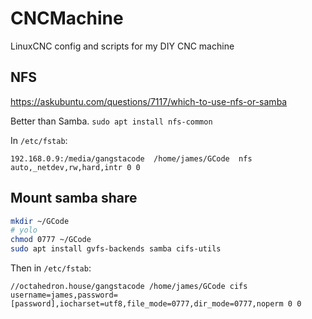 # CNCMachine

LinuxCNC config and scripts for my DIY CNC machine

## NFS

<https://askubuntu.com/questions/7117/which-to-use-nfs-or-samba>

Better than Samba. `sudo apt install nfs-common`

In `/etc/fstab`:

```
192.168.0.9:/media/gangstacode  /home/james/GCode  nfs auto,_netdev,rw,hard,intr 0 0
```

## Mount samba share

```bash
mkdir ~/GCode
# yolo
chmod 0777 ~/GCode 
sudo apt install gvfs-backends samba cifs-utils
```

Then in `/etc/fstab`:

```
//octahedron.house/gangstacode /home/james/GCode cifs username=james,password=[password],iocharset=utf8,file_mode=0777,dir_mode=0777,noperm 0 0
```